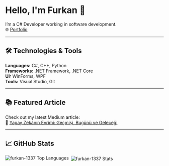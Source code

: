 <div align="left">

# Hello, I'm Furkan 👋

I’m a C# Developer working in software development.  
🌐 [Portfolio](https://furkan-1337.github.io)

---

## 🛠️ Technologies & Tools

**Languages:** C#, C++, Python  
**Frameworks:** .NET Framework, .NET Core  
**UI:** WinForms, WPF  
**Tools:** Visual Studio, Git

---

## 📚 Featured Article

Check out my latest Medium article:  
🌟 [Yapay Zekânın Evrimi: Geçmişi, Bugünü ve Geleceği](https://medium.com/@furkan-1337/yapay-zek%C3%A2n%C4%B1n-evrimi-ge%C3%A7mi%C5%9Fi-bug%C3%BCn%C3%BC-ve-gelece%C4%9Fi-6a877d8dfff3)

---

## 📈 GitHub Stats

<p>
  <img align="left" src="https://github-readme-stats.vercel.app/api/top-langs?username=furkan-1337&show_icons=true&locale=en&layout=compact" alt="furkan-1337 Top Languages" />
</p>

<p>
  &nbsp;<img align="center" src="https://github-readme-stats.vercel.app/api?username=furkan-1337&show_icons=true&locale=en" alt="furkan-1337 Stats" />
</p>
